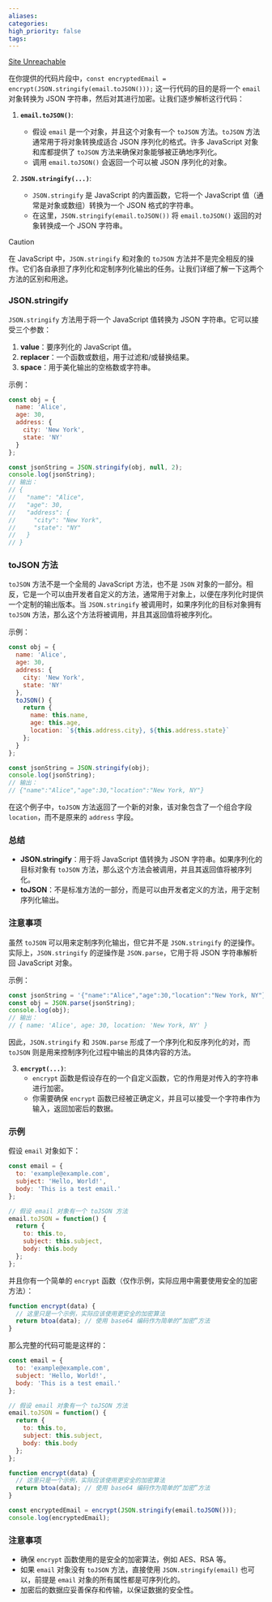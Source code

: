 ```yaml
---
aliases: 
categories: 
high_priority: false
tags:
---
```

[Site Unreachable](https://github.com/muzammildafedar/udayah/blob/master/functions/controllers/hrEmailController.js#L17)

在你提供的代码片段中，`const encryptedEmail = encrypt(JSON.stringify(email.toJSON()));` 这一行代码的目的是将一个 `email` 对象转换为 JSON 字符串，然后对其进行加密。让我们逐步解析这行代码：

1. **`email.toJSON()`**:
   - 假设 `email` 是一个对象，并且这个对象有一个 `toJSON` 方法。`toJSON` 方法通常用于将对象转换成适合 JSON 序列化的格式。许多 JavaScript 对象和库都提供了 `toJSON` 方法来确保对象能够被正确地序列化。
   - 调用 `email.toJSON()` 会返回一个可以被 JSON 序列化的对象。

2. **`JSON.stringify(...)`**:
   - `JSON.stringify` 是 JavaScript 的内置函数，它将一个 JavaScript 值（通常是对象或数组）转换为一个 JSON 格式的字符串。
   - 在这里，`JSON.stringify(email.toJSON())` 将 `email.toJSON()` 返回的对象转换成一个 JSON 字符串。


> [!caution]
> 在 JavaScript 中，`JSON.stringify` 和对象的 `toJSON` 方法并不是完全相反的操作。它们各自承担了序列化和定制序列化输出的任务。让我们详细了解一下这两个方法的区别和用途。
> 
> ### JSON.stringify
> 
> `JSON.stringify` 方法用于将一个 JavaScript 值转换为 JSON 字符串。它可以接受三个参数：
> 
> 1. **value**：要序列化的 JavaScript 值。
> 2. **replacer**：一个函数或数组，用于过滤和/或替换结果。
> 3. **space**：用于美化输出的空格数或字符串。
> 
> 示例：
> 
> ```javascript
> const obj = {
>   name: 'Alice',
>   age: 30,
>   address: {
>     city: 'New York',
>     state: 'NY'
>   }
> };
> 
> const jsonString = JSON.stringify(obj, null, 2);
> console.log(jsonString);
> // 输出：
> // {
> //   "name": "Alice",
> //   "age": 30,
> //   "address": {
> //     "city": "New York",
> //     "state": "NY"
> //   }
> // }
> ```
> 
> ### toJSON 方法
> 
> `toJSON` 方法不是一个全局的 JavaScript 方法，也不是 `JSON` 对象的一部分。相反，它是一个可以由开发者自定义的方法，通常用于对象上，以便在序列化时提供一个定制的输出版本。当 `JSON.stringify` 被调用时，如果序列化的目标对象拥有 `toJSON` 方法，那么这个方法将被调用，并且其返回值将被序列化。
> 
> 示例：
> 
> ```javascript
> const obj = {
>   name: 'Alice',
>   age: 30,
>   address: {
>     city: 'New York',
>     state: 'NY'
>   },
>   toJSON() {
>     return {
>       name: this.name,
>       age: this.age,
>       location: `${this.address.city}, ${this.address.state}`
>     };
>   }
> };
> 
> const jsonString = JSON.stringify(obj);
> console.log(jsonString);
> // 输出：
> // {"name":"Alice","age":30,"location":"New York, NY"}
> ```
> 
> 在这个例子中，`toJSON` 方法返回了一个新的对象，该对象包含了一个组合字段 `location`，而不是原来的 `address` 字段。
> 
> ### 总结
> 
> - **JSON.stringify**：用于将 JavaScript 值转换为 JSON 字符串。如果序列化的目标对象有 `toJSON` 方法，那么这个方法会被调用，并且其返回值将被序列化。
> - **toJSON**：不是标准方法的一部分，而是可以由开发者定义的方法，用于定制序列化输出。
> 
> ### 注意事项
> 
> 虽然 `toJSON` 可以用来定制序列化输出，但它并不是 `JSON.stringify` 的逆操作。实际上，`JSON.stringify` 的逆操作是 `JSON.parse`，它用于将 JSON 字符串解析回 JavaScript 对象。
> 
> 示例：
> 
> ```javascript
> const jsonString = '{"name":"Alice","age":30,"location":"New York, NY"}';
> const obj = JSON.parse(jsonString);
> console.log(obj);
> // 输出：
> // { name: 'Alice', age: 30, location: 'New York, NY' }
> ```
> 
> 因此，`JSON.stringify` 和 `JSON.parse` 形成了一个序列化和反序列化的对，而 `toJSON` 则是用来控制序列化过程中输出的具体内容的方法。


3. **`encrypt(...)`**:
   - `encrypt` 函数是假设存在的一个自定义函数，它的作用是对传入的字符串进行加密。
   - 你需要确保 `encrypt` 函数已经被正确定义，并且可以接受一个字符串作为输入，返回加密后的数据。

### 示例

假设 `email` 对象如下：

```javascript
const email = {
  to: 'example@example.com',
  subject: 'Hello, World!',
  body: 'This is a test email.'
};

// 假设 email 对象有一个 toJSON 方法
email.toJSON = function() {
  return {
    to: this.to,
    subject: this.subject,
    body: this.body
  };
};
```

并且你有一个简单的 `encrypt` 函数（仅作示例，实际应用中需要使用安全的加密方法）：

```javascript
function encrypt(data) {
  // 这里只是一个示例，实际应该使用更安全的加密算法
  return btoa(data); // 使用 base64 编码作为简单的“加密”方法
}
```

那么完整的代码可能是这样的：

```javascript
const email = {
  to: 'example@example.com',
  subject: 'Hello, World!',
  body: 'This is a test email.'
};

// 假设 email 对象有一个 toJSON 方法
email.toJSON = function() {
  return {
    to: this.to,
    subject: this.subject,
    body: this.body
  };
};

function encrypt(data) {
  // 这里只是一个示例，实际应该使用更安全的加密算法
  return btoa(data); // 使用 base64 编码作为简单的“加密”方法
}

const encryptedEmail = encrypt(JSON.stringify(email.toJSON()));
console.log(encryptedEmail);
```

### 注意事项
- 确保 `encrypt` 函数使用的是安全的加密算法，例如 AES、RSA 等。
- 如果 `email` 对象没有 `toJSON` 方法，直接使用 `JSON.stringify(email)` 也可以，前提是 `email` 对象的所有属性都是可序列化的。
- 加密后的数据应妥善保存和传输，以保证数据的安全性。